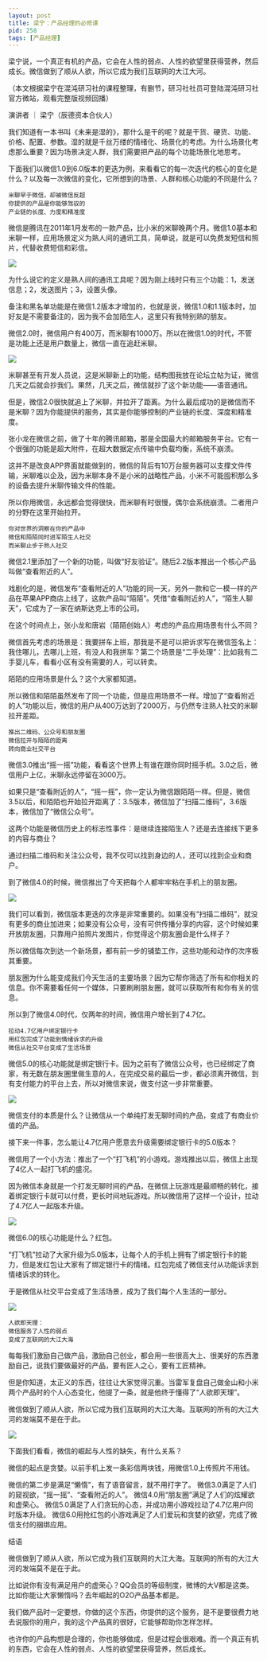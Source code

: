 ```yaml
---
layout: post
title: 梁宁：产品经理的必修课
pid: 258
tags: [产品经理]
---
```

梁宁说，一个真正有机的产品，它会在人性的弱点、人性的欲望里获得营养，然后成长。微信做到了顺从人欲，所以它成为我们互联网的大江大河。

（本文根据梁宁在混沌研习社的课程整理，有删节，研习社社员可登陆混沌研习社官方微站，观看完整版视频回播）

演讲者 ｜ 梁宁（辰德资本合伙人）

我们知道有一本书叫《未来是湿的》，那什么是干的呢？就是干货、硬货、功能、价格、配置、参数。湿的就是千丝万缕的情绪化、场景化的考虑。为什么场景化考虑那么重要？因为场景决定人群，我们需要把产品的每个功能场景化地思考。

下面我们以微信1.0到6.0版本的更迭为例，来看看它的每一次迭代的核心的变化是什么？以及每一次微信的变化，它所想到的场景、人群和核心功能的不同是什么？

    米聊早于微信，却被微信反超
    你提供的产品是你能够驾驭的
    产业链的长度、力度和精准度


微信是腾讯在2011年1月发布的一款产品，比小米的米聊晚两个月。微信1.0基本和米聊一样，应用场景定义为熟人间的通讯工具，简单说，就是可以免费发短信和照片，代替收费短信和彩信。

![](/uploads/2017/10/09-04.jpg)

为什么说它的定义是熟人间的通讯工具呢？因为刚上线时只有三个功能：1，发送信息；2，发送图片；3，设置头像。

备注和黑名单功能是在微信1.2版本才增加的，也就是说，微信1.0和1.1版本时，加好友是不需要备注的，因为我不会加陌生人，这里只有我特别熟的朋友。

微信2.0时，微信用户有400万，而米聊有1000万。所以在微信1.0的时代，不管是功能上还是用户数量上，微信一直在追赶米聊。

![](/uploads/2017/10/09-05.jpg)

米聊甚至有开发人员说，这是米聊新上的功能，结构图我放在论坛立帖为证，微信几天之后就会抄我们。果然，几天之后，微信就抄了这个新功能——语音通讯。

但是，微信2.0很快就追上了米聊，并拉开了距离。为什么最后成功的是微信而不是米聊？因为你能提供的服务，其实是你能够控制的产业链的长度、深度和精准度。

张小龙在微信之前，做了十年的腾讯邮箱，那是全国最大的邮箱服务平台。它有一个很强的功能是超大附件，在超大数据定点传输中负载均衡，系统不崩溃。

这并不是改良APP界面就能做到的，微信的背后有10万台服务器可以支撑文件传输，米聊难以企及，因为米聊本身不是小米的战略性产品，小米不可能囤积那么多的设备去提升米聊传输文件的性能。

所以你用微信，永远都会觉得很快，而米聊有时很慢，偶尔会系统崩溃。二者用户的分野在这里开始拉开。

    你对世界的洞察在你的产品中
    微信和陌陌同时进军陌生人社交
    而米聊止步于熟人社交

微信2.1里添加了一个新的功能，叫做“好友验证”。随后2.2版本推出一个核心产品叫做“查看附近的人”。

戏剧化的是，微信发布“查看附近的人”功能的同一天，另外一款和它一模一样的产品在苹果APP商店上线了，这款产品叫“陌陌”。凭借“查看附近的人”，“陌生人聊天”，它成为了一家在纳斯达克上市的公司。

在这个时间点上，张小龙和唐岩（陌陌创始人）考虑的产品应用场景有什么不同？

微信首先考虑的场景是：我要拼车上班，那我是不是可以把诉求写在微信签名上：我住哪儿，去哪儿上班，有没人和我拼车？第二个场景是“二手处理”：比如我有二手婴儿车，看看小区有没有需要的人，可以转卖。

陌陌的应用场景是什么？这个大家都知道。

所以微信和陌陌虽然发布了同一个功能，但是应用场景不一样。增加了“查看附近的人”功能以后，微信的用户从400万达到了2000万，与仍然专注熟人社交的米聊拉开差距。


    推出二维码、公众号和朋友圈
    微信拉开与陌陌的距离
    转向商业社交平台

微信3.0推出“摇一摇”功能，看看这个世界上有谁在跟你同时摇手机。3.0之后，微信用户上亿，米聊永远停留在3000万。

如果只是“查看附近的人”，“摇一摇”，你一定认为微信跟陌陌一样。但是，微信3.5以后，和陌陌也开始拉开距离了：3.5版本，微信加了“扫描二维码”，3.6版本，微信加了“微信公众号”。

这两个功能是微信历史上的标志性事件：是继续连接陌生人？还是去连接线下更多的内容与商业？

通过扫描二维码和关注公众号，我不仅可以找到身边的人，还可以找到企业和商户。

到了微信4.0的时候，微信推出了今天把每个人都牢牢粘在手机上的朋友圈。

![](/uploads/2017/10/09-06.jpg)

我们可以看到，微信版本更迭的次序是非常重要的。如果没有“扫描二维码”，就没有更多的商业加进来；如果没有公众号，没有可供传播分享的内容，这个时候如果开放朋友圈，只靠用户拍照片发图片，你觉得这个朋友圈会是什么样子？

所以微信每次到达一个新场景，都有前一步的铺垫工作，这些功能和动作的次序极其重要。

朋友圈为什么能变成我们今天生活的主要场景？因为它帮你筛选了所有和你相关的信息。你不需要看任何一个媒体，只要刷刷朋友圈，就可以获取所有和你有关的信息。

所以到了微信4.0时代，仅两年的时间，微信用户增长到了4.7亿。

    拉动4.7亿用户绑定银行卡
    用红包完成了功能到情绪诉求的升级
    微信从社交平台变成了生活场景


微信5.0的核心功能就是绑定银行卡。因为之前有了微信公众号，也已经绑定了商家，有无数在朋友圈里做生意的人，在完成交易的最后一步，都必须离开微信，到有支付能力的平台上去，所以对微信来说，做支付这一步非常重要。

![](/uploads/2017/10/09-07.jpg)

微信支付的本质是什么？让微信从一个单纯打发无聊时间的产品，变成了有商业价值的产品。

接下来一件事，怎么能让4.7亿用户愿意去升级需要绑定银行卡的5.0版本？

微信用了一个小方法：推出了一个“打飞机”的小游戏。游戏推出以后，微信上出现了4亿人一起打飞机的盛况。

因为微信本身就是一个打发无聊时间的产品，在微信上玩游戏是最顺畅的转化，接着绑定银行卡就可以付费，更长时间地玩游戏。所以微信用了这样一个设计，拉动了4.7亿人一起版本升级。

![](/uploads/2017/10/09-08.jpg)

微信6.0的核心功能是什么？红包。

“打飞机”拉动了大家升级为5.0版本，让每个人的手机上拥有了绑定银行卡的能力，但是发红包让大家有了绑定银行卡的情绪。红包完成了微信支付从功能诉求到情绪诉求的转化。

于是微信从社交平台变成了生活场景，成为了我们每个人生活的一部分。

![](/uploads/2017/10/09-09.jpg)

    人欲即天理：
    微信服务了人性的弱点
    变成了互联网的大江大海

每每我们激励自己做产品，激励自己创业，都会用一些很高大上、很美好的东西激励自己，说我们要做最好的产品，要有匠人之心，要有工匠精神。

但是你知道，太正义的东西，往往让大家觉得沉重。当雷军复盘自己做金山和小米两个产品时的个人心态变化，他提了一条，就是他终于懂得了“人欲即天理”。

微信做到了顺从人欲，所以它成为我们互联网的大江大海。互联网的所有的大江大河的发端莫不是在于此。

![](/uploads/2017/10/09-10.jpg)

下面我们看看，微信的崛起与人性的缺失，有什么关系？


 微信的起点是贪婪。以前手机上发一条彩信两块钱，用微信1.0上传照片不用钱。

 微信的第二步是满足“懒惰”，有了语音留言，就不用打字了。
 微信3.0满足了人们的窥视欲，“摇一摇”、“查看附近的人”。
 微信4.0用“朋友圈”满足了人们的炫耀欲和虚荣心。
 微信5.0满足了人们贪玩的心态，并成功用小游戏拉动了4.7亿用户同时版本升级。
 微信6.0用抢红包的小游戏满足了人们爱玩和贪婪的欲望，完成了微信支付的捆绑应用。

结语

微信做到了顺从人欲，所以它成为我们互联网的大江大海。互联网的所有的大江大河的发端莫不是在于此。

比如说你有没有满足用户的虚荣心？QQ会员的等级制度，微博的大V都是这类。比如你能让大家懒惰吗？去年崛起的O2O产品基本都是。

我们做产品时一定要想，你做的这个东西，你提供的这个服务，是不是要很费力地去说服你的用户，我的这个产品真的很好，它能够帮助你怎样怎样。

也许你的产品构想是合理的，你也能够做成，但是过程会很艰难。而一个真正有机的东西，它会在人性的弱点、人性的欲望里获得营养，然后成长。

